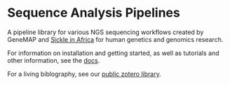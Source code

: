 Sequence Analysis Pipelines
===========================

A pipeline library for various NGS sequencing workflows created by GeneMAP and [Sickle in Africa](https://www.sickleinafrica.org/) for human genetics and genomics research.

For information on installation and getting started, as well as tutorials and other information, see the [docs](docs-site/index.md).

For a living biblography, see our [public zotero library](https://www.zotero.org/groups/2549554/sia.sequence-analysis-pipelines/library).